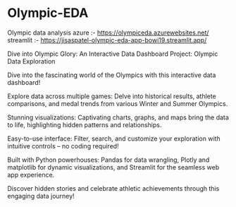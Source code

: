 # Olympic-EDA
Olympic data analysis
azure :- https://olympiceda.azurewebsites.net/
streamlit :- https://jisaspatel-olympic-eda-app-bowi19.streamlit.app/

Dive into Olympic Glory: An Interactive Data Dashboard
Project: Olympic Data Exploration

Dive into the fascinating world of the Olympics with this interactive data dashboard!

Explore data across multiple games: Delve into historical results, athlete comparisons, and medal trends from various Winter and Summer Olympics.

Stunning visualizations: Captivating charts, graphs, and maps bring the data to life, highlighting hidden patterns and relationships.

Easy-to-use interface: Filter, search, and customize your exploration with intuitive controls – no coding required!

Built with Python powerhouses: Pandas for data wrangling, Plotly and matplotlib for dynamic visualizations, and Streamlit for the seamless web app experience.

Discover hidden stories and celebrate athletic achievements through this engaging data journey!
